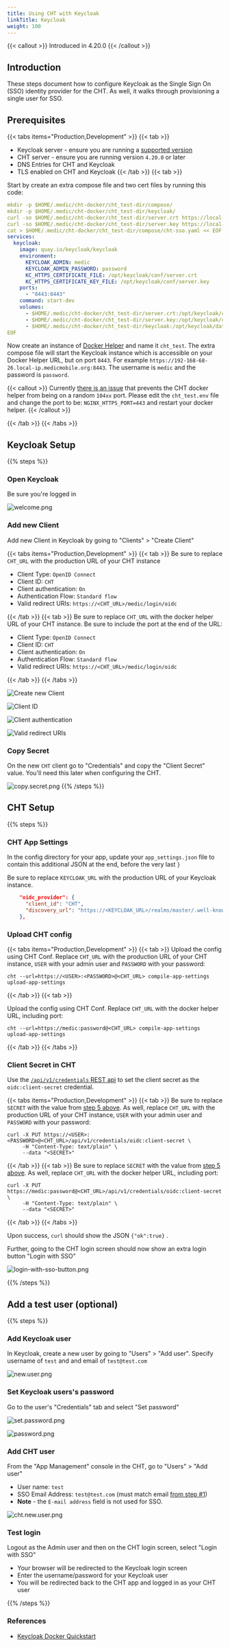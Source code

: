 ```yaml
---
title: Using CHT with Keycloak
linkTitle: Keycloak
weight: 100
---
```



{{< callout >}}
Introduced in 4.20.0
{{< /callout >}}

## Introduction

These steps document how to configure Keycloak as the Single Sign On (SSO) identity provider for the CHT. As well, it walks through provisioning a single user for SSO.

## Prerequisites

{{< tabs items="Production,Development" >}}
{{< tab >}}
* Keycloak server - ensure you are running a [supported version](https://github.com/keycloak/keycloak/security/policy#supported-versions)
* CHT server - ensure you are running version `4.20.0` or later
* DNS Entries for CHT and Keycloak
* TLS enabled on CHT and Keycloak
{{< /tab >}}
{{< tab >}}

Start by create an extra compose file and two cert files by running this code:

```yaml
mkdir -p $HOME/.medic/cht-docker/cht_test-dir/compose/
mkdir -p $HOME/.medic/cht-docker/cht_test-dir/keycloak/
curl -so $HOME/.medic/cht-docker/cht_test-dir/server.crt https://local-ip.medicmobile.org/fullchain
curl -so $HOME/.medic/cht-docker/cht_test-dir/server.key https://local-ip.medicmobile.org/key
cat > $HOME/.medic/cht-docker/cht_test-dir/compose/cht-sso.yaml << EOF
services:
  keycloak:
    image: quay.io/keycloak/keycloak
    environment:
      KEYCLOAK_ADMIN: medic
      KEYCLOAK_ADMIN_PASSWORD: password
      KC_HTTPS_CERTIFICATE_FILE: /opt/keycloak/conf/server.crt
      KC_HTTPS_CERTIFICATE_KEY_FILE: /opt/keycloak/conf/server.key
    ports:
      - "8443:8443"
    command: start-dev
    volumes:
      - $HOME/.medic/cht-docker/cht_test-dir/server.crt:/opt/keycloak/conf/server.crt
      - $HOME/.medic/cht-docker/cht_test-dir/server.key:/opt/keycloak/conf/server.key
      - $HOME/.medic/cht-docker/cht_test-dir/keycloak:/opt/keycloak/data
EOF
```

Now create an instance of [Docker Helper](/hosting/4.x/app-developer/#cht-docker-helper-for-4x) and name it `cht_test`. The extra compose file will start the Keycloak instance which is accessible on your Docker Helper URL, but on port `8443`. For example `https://192-168-68-26.local-ip.medicmobile.org:8443`. The username is `medic` and the password is `password`.

{{< callout >}}
Currently [there is an issue](https://github.com/medic/cht-core/issues/9981) that prevents the CHT docker helper from being on a random `104xx`  port.  Please edit the `cht_test.env` file and change the port to be: `NGINX_HTTPS_PORT=443` and restart your docker helper.
{{< /callout >}}

{{< /tab >}}
{{< /tabs >}}

## Keycloak Setup

{{% steps %}}

### Open Keycloak

Be sure you're logged in

![welcome.png](keycloak/welcome.png)

### Add new Client

Add new Client in Keycloak by going to "Clients" > "Create Client" 

{{< tabs items="Production,Development" >}}
{{< tab >}}
Be sure to replace `CHT_URL` with the production URL of your CHT instance

 - Client Type: `OpenID Connect`
 - Client ID: `CHT`
 - Client authentication: `On`
 - Authentication Flow: `Standard flow`
 - Valid redirect URIs: `https://<CHT_URL>/medic/login/oidc`

{{< /tab >}}
{{< tab >}}
Be sure to replace `CHT_URL` with the docker helper URL of your CHT instance. Be sure to include the port at the end of the URL: 
- Client Type: `OpenID Connect`
- Client ID: `CHT`
- Client authentication: `On`
- Authentication Flow: `Standard flow`
- Valid redirect URIs: `https://<CHT_URL>/medic/login/oidc`

{{< /tab >}}
{{< /tabs >}}
 
![Create new Client](keycloak/newclient-new.png)

![Client ID](keycloak/newclient-new2.png)

![Client authentication](keycloak/newclient-new3.png)

![Valid redirect URIs](keycloak/newclient-new4.png)


### Copy Secret

On the new `CHT` client go to "Credentials" and copy the "Client Secret" value. You'll need this later when configuring the CHT.

![copy.secret.png](keycloak/copy.secret.png)
{{% /steps %}}

## CHT Setup

{{% steps %}}

### CHT App Settings

In the config directory for your app, update your `app_settings.json` file to contain this additional JSON at the end, before the very last `}`

Be sure to replace `KEYCLOAK_URL` with the production URL of your Keycloak instance.

```json
    "oidc_provider": {
      "client_id": "CHT",
      "discovery_url": "https://<KEYCLOAK_URL>/realms/master/.well-known/openid-configuration"
    },
```


### Upload CHT config

{{< tabs items="Production,Development" >}}
{{< tab >}}
Upload the config using CHT Conf. Replace `CHT_URL` with the production URL of your CHT instance, `USER` with your admin user and `PASSWORD` with your password:

```
cht --url=https://<USER>:<PASSWORD>@<CHT_URL> compile-app-settings upload-app-settings
```

{{< /tab >}}
{{< tab >}}

Upload the config using CHT Conf.  Replace `CHT_URL` with the docker helper URL, including port:

```
cht --url=https://medic:password@<CHT_URL> compile-app-settings upload-app-settings
```
{{< /tab >}}
{{< /tabs >}}

### Client Secret in CHT

Use the [`/api/v1/credentials` REST api](https://docs.communityhealthtoolkit.org/building/reference/api/#put-apiv1credentials) to set the client secret as the `oidc:client-secret` credential.

{{< tabs items="Production,Development" >}}
{{< tab >}}
Be sure to replace `SECRET` with the value from [step 5 above](#copy-secret). As well, replace `CHT_URL` with the production URL of your CHT instance, `USER` with your admin user and `PASSWORD` with your password:
```shell
curl -X PUT https://<USER>:<PASSWORD>@<CHT_URL>/api/v1/credentials/oidc:client-secret \
     -H "Content-Type: text/plain" \
     --data "<SECRET>"
```

{{< /tab >}}
{{< tab >}}
Be sure to replace `SECRET` with the value from [step 5 above](#copy-secret). As well, replace `CHT_URL` with the docker helper URL, including port:
```shell
curl -X PUT https://medic:password@<CHT_URL>/api/v1/credentials/oidc:client-secret \
     -H "Content-Type: text/plain" \
     --data "<SECRET>"
```
{{< /tab >}}
{{< /tabs >}}

Upon success, `curl` should show the JSON `{"ok":true}` .  

Further, going to the CHT login screen should now show an extra login button "Login with SSO"

![login-with-sso-button.png](keycloak/login-with-sso-button.png)

{{% /steps %}}


## Add a test user (optional)

{{% steps %}}

### Add Keycloak user 

In Keycloak,  create a new user by going to  "Users" > "Add user".  Specify username of `test` and and email of `test@test.com`

![new.user.png](keycloak/new.user.png)

### Set Keycloak users's password

Go to the user's "Credentials" tab and select "Set password"

![set.password.png](keycloak/set.password.png)

![password.png](keycloak/password.png)

###  Add CHT user

From the "App Management" console in the CHT, go to "Users" > "Add user"
  - User name: `test` 
  - SSO Email Address: `test@test.com` (must match email [from step #1](#add-keycloak-user))
  - **Note** - the `E-mail address` field is not used for SSO.

![cht.new.user.png](keycloak/cht.new.user.png)


###  Test login 

Logout as the Admin user and then on the CHT login screen, select "Login with SSO"
  - Your browser will be redirected to the Keycloak login screen
  - Enter the username/password for your Keycloak user
  - You will be redirected back to the CHT app and logged in as your CHT user


{{% /steps %}}

### References

- [Keycloak Docker Quickstart](https://www.keycloak.org/getting-started/getting-started-docker)
